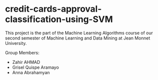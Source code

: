 # credit-cards-approval-classification-using-SVM
This project is the part of the Machine Learning Algorithms course of our second semester of Machine Learning and Data Mining at Jean Monnet University.

Group Members:

- Zahir AHMAD
- Grisel Quispe Aramayo
- Anna Abrahamyan

